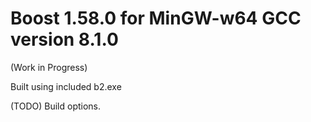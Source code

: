 # Boost 1.58.0 for MinGW-w64 GCC version 8.1.0

(Work in Progress)

Built using included b2.exe

(TODO)
Build options.
 
